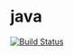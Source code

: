 java
====

[![Build Status](https://travis-ci.org/wankunde/java.svg?branch=master)](https://travis-ci.org/wankunde/java)

